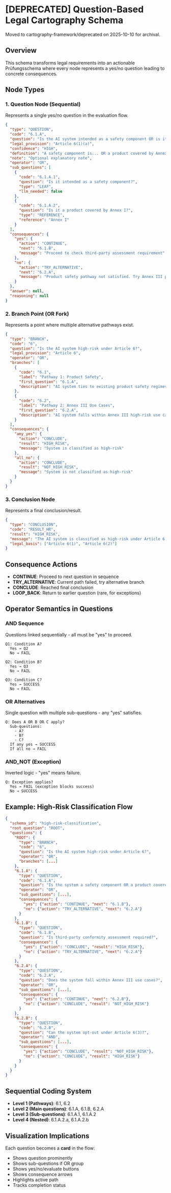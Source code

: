 # [DEPRECATED] Question-Based Legal Cartography Schema
Moved to cartography-framework/deprecated on 2025-10-10 for archival.

## Overview

This schema transforms legal requirements into an actionable Prüfungsschema where every node represents a yes/no question leading to concrete consequences.

## Node Types

### 1. Question Node (Sequential)
Represents a single yes/no question in the evaluation flow.

```json
{
  "type": "QUESTION",
  "code": "6.1.A",
  "question": "Is the AI system intended as a safety component OR is it a product covered by Annex I?",
  "legal_provision": "Article 6(1)(a)",
  "confidence": "HIGH",
  "definition": "A safety component is... OR a product covered by Annex I means...",
  "note": "Optional explanatory note",
  "operator": "OR",
  "sub_questions": [
    {
      "code": "6.1.A.1",
      "question": "Is it intended as a safety component?",
      "type": "LEAF",
      "llm_needed": false
    },
    {
      "code": "6.1.A.2",
      "question": "Is it a product covered by Annex I?",
      "type": "REFERENCE",
      "reference": "Annex I"
    }
  ],
  "consequences": {
    "yes": {
      "action": "CONTINUE",
      "next": "6.1.B",
      "message": "Proceed to check third-party assessment requirement"
    },
    "no": {
      "action": "TRY_ALTERNATIVE",
      "next": "6.2.A",
      "message": "Product safety pathway not satisfied. Try Annex III pathway."
    }
  },
  "answer": null,
  "reasoning": null
}
```

### 2. Branch Point (OR Fork)
Represents a point where multiple alternative pathways exist.

```json
{
  "type": "BRANCH",
  "code": "6",
  "question": "Is the AI system high-risk under Article 6?",
  "legal_provision": "Article 6",
  "operator": "OR",
  "branches": [
    {
      "code": "6.1",
      "label": "Pathway 1: Product Safety",
      "first_question": "6.1.A",
      "description": "AI system ties to existing product safety regimes"
    },
    {
      "code": "6.2",
      "label": "Pathway 2: Annex III Use Cases",
      "first_question": "6.2.A",
      "description": "AI system falls within Annex III high-risk use cases"
    }
  ],
  "consequences": {
    "any_yes": {
      "action": "CONCLUDE",
      "result": "HIGH_RISK",
      "message": "System is classified as high-risk"
    },
    "all_no": {
      "action": "CONCLUDE",
      "result": "NOT_HIGH_RISK",
      "message": "System is not classified as high-risk"
    }
  }
}
```

### 3. Conclusion Node
Represents a final conclusion/result.

```json
{
  "type": "CONCLUSION",
  "code": "RESULT_HR",
  "result": "HIGH_RISK",
  "message": "The AI system is classified as high-risk under Article 6 of the EU AI Act",
  "legal_basis": ["Article 6(1)", "Article 6(2)"]
}
```

## Consequence Actions

- **CONTINUE**: Proceed to next question in sequence
- **TRY_ALTERNATIVE**: Current path failed, try alternative branch
- **CONCLUDE**: Reached final conclusion
- **LOOP_BACK**: Return to earlier question (rare, for exceptions)

## Operator Semantics in Questions

### AND Sequence
Questions linked sequentially - all must be "yes" to proceed.

```
Q1: Condition A?
  Yes → Q2
  No → FAIL

Q2: Condition B?
  Yes → Q3
  No → FAIL

Q3: Condition C?
  Yes → SUCCESS
  No → FAIL
```

### OR Alternatives
Single question with multiple sub-questions - any "yes" satisfies.

```
Q: Does A OR B OR C apply?
  Sub-questions:
    - A?
    - B?
    - C?
  If any yes → SUCCESS
  If all no → FAIL
```

### AND_NOT (Exception)
Inverted logic - "yes" means failure.

```
Q: Exception applies?
  Yes → FAIL (exception blocks success)
  No → SUCCESS
```

## Example: High-Risk Classification Flow

```json
{
  "schema_id": "high-risk-classification",
  "root_question": "ROOT",
  "questions": {
    "ROOT": {
      "type": "BRANCH",
      "code": "6",
      "question": "Is the AI system high-risk under Article 6?",
      "operator": "OR",
      "branches": [...]
    },
    "6.1.A": {
      "type": "QUESTION",
      "code": "6.1.A",
      "question": "Is the system a safety component OR a product covered by Annex I?",
      "operator": "OR",
      "sub_questions": [...],
      "consequences": {
        "yes": {"action": "CONTINUE", "next": "6.1.B"},
        "no": {"action": "TRY_ALTERNATIVE", "next": "6.2.A"}
      }
    },
    "6.1.B": {
      "type": "QUESTION",
      "code": "6.1.B",
      "question": "Is third-party conformity assessment required?",
      "consequences": {
        "yes": {"action": "CONCLUDE", "result": "HIGH_RISK"},
        "no": {"action": "TRY_ALTERNATIVE", "next": "6.2.A"}
      }
    },
    "6.2.A": {
      "type": "QUESTION",
      "code": "6.2.A",
      "question": "Does the system fall within Annex III use cases?",
      "operator": "OR",
      "sub_questions": [...],
      "consequences": {
        "yes": {"action": "CONTINUE", "next": "6.2.B"},
        "no": {"action": "CONCLUDE", "result": "NOT_HIGH_RISK"}
      }
    },
    "6.2.B": {
      "type": "QUESTION",
      "code": "6.2.B",
      "question": "Can the system opt-out under Article 6(3)?",
      "operator": "AND",
      "sub_questions": [...],
      "consequences": {
        "yes": {"action": "CONCLUDE", "result": "NOT_HIGH_RISK"},
        "no": {"action": "CONCLUDE", "result": "HIGH_RISK"}
      }
    }
  }
}
```

## Sequential Coding System

- **Level 1 (Pathways)**: 6.1, 6.2
- **Level 2 (Main questions)**: 6.1.A, 6.1.B, 6.2.A
- **Level 3 (Sub-questions)**: 6.1.A.1, 6.1.A.2
- **Level 4 (Nested)**: 6.1.A.2.a, 6.1.A.2.b

## Visualization Implications

Each question becomes a **card** in the flow:
- Shows question prominently
- Shows sub-questions if OR group
- Shows yes/no/evaluate buttons
- Shows consequence arrows
- Highlights active path
- Tracks completion status
